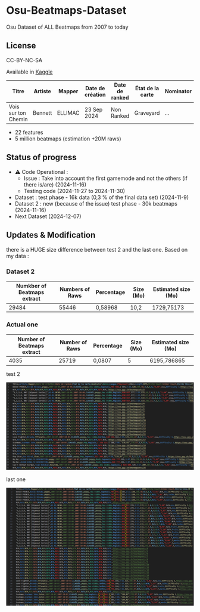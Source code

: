 # Osu-Beatmaps-Dataset
Osu Dataset of ALL Beatmaps from 2007 to today 

## License
CC-BY-NC-SA

Available in [Kaggle](https://www.kaggle.com/datasets/ellimaaac/osu-dataset-of-all-beatmaps-from-2007-to-today)

| Titre                | Artiste   | Mapper   | Date de création | Date de ranked | État de la carte | Nominator | Genre | Langue | Playcount | Likes | Length | BPM | Circle Count | Slider Count | Circle Size | HP Drain | Accuracy | Approach Rate | Star Rating | Game Mode | URL | Difficultés |
|----------------------|-----------|----------|------------------|----------------|------------------|-----------|-------|--------|-----------|-------|--------|-----|--------------|--------------|-------------|----------|----------|---------------|-------------|-----------|-----|-------------|
| Vois sur ton Chemin | Bennett   | ELLIMAC  | 23 Sep 2024     | Non Ranked     | Graveyard        | ...         | Other | French | 54        | 0     | 2:54   | 220 | 578          | 196          | 4           | 5        | 8        | 9             | 6.27        | osu!     | https://osu.ppy.sh/beatmapsets/2254185  | Insane      |



- 22 features 
- 5 million beatmaps (estimation +20M raws)

## Status of progress
- ⚠ Code Operational :
  - Issue : Take into account the first gamemode and not the others (if there is/are) (2024-11-16)
  - Testing code (2024-11-27 to 2024-11-30)
- Dataset : test phase - 16k data (0,3 %  of the final data set) (2024-11-9)
- Dataset 2 : new (because of the issue) test phase - 30k beatmaps (2024-11-16)
- Next Dataset (2024-12-07)

## Updates & Modification
there is a HUGE size difference between test 2 and the last one.  Based on my data :

### Dataset 2

| Numkber of Beatmaps extract  | Numbers of Raws  | Percentage | Size (Mo) | Estimated size (Mo) |
|--------|-------|-------------|-------------|---------------------|
| 29484  | 55446 | 0,58968     | 10,2        | 1729,75173          |

### Actual one

| Number of Beatmaps extract | Number of Raws  | Percentage | Size (Mo) | Estimated size (Mo) |
|-------|-------|-------------|-------------|---------------------|
| 4035  | 25719 | 0,0807      | 5           | 6195,786865         |



test 2   

<img src="img/test2.png" width="800"> 

last one

<img src="img/test3.png" width="800"> 

